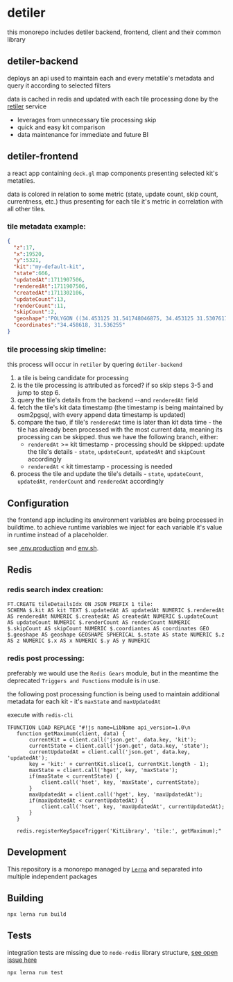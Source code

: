 # detiler

this monorepo includes detiler backend, frontend, client and their common library

## detiler-backend
deploys an api used to maintain each and every metatile's metadata and query it according to selected filters

data is cached in redis and updated with each tile processing done by the [retiler](https://github.com/MapColonies/retiler) service

- leverages from unnecessary tile processing skip
- quick and easy kit comparison
- data maintenance for immediate and future BI

## detiler-frontend
a react app containing `deck.gl` map components presenting selected kit's metatiles.

data is colored in relation to some metric (state, update count, skip count, currentness, etc.) thus presenting for each tile it's metric in correlation with all other tiles.

### tile metadata example:
```json
{
  "z":17,
  "x":19520,
  "y":5321,
  "kit":"my-default-kit",
  "state":666,
  "updatedAt":1711907506,
  "renderedAt":1711907506,
  "createdAt":1711302106,
  "updateCount":13,
  "renderCount":11,
  "skipCount":2,
  "geoshape":"POLYGON ((34.453125 31.541748046875, 34.453125 31.53076171875, 34.464111328125 31.53076171875, 34.464111328125 31.541748046875, 34.453125 31.541748046875))",
  "coordinates":"34.458618, 31.536255"
}
```

### tile processing skip timeline:
this process will occur in `retiler` by quering `detiler-backend`

1. a tile is being candidate for processing
2. is the tile processing is attributed as forced? if so skip steps 3-5 and jump to step 6.
3. query the tile's details from the backend --and `renderedAt` field
4. fetch the tile's kit data timestamp (the timestamp is being maintained by osm2pgsql, with every append data timestamp is updated)
5. compare the two, if tile's `renderedAt` time is later than kit data time - the tile has already been processed with the most current data, meaning its processing can be skipped. thus we have the following branch, either:
    - `renderedAt` >= kit timestamp - processing should be skipped: update the tile's details - `state`, `updateCount`, `updatedAt` and `skipCount` accordingly
    - `renderedAt` < kit timestamp - processing is needed
6. process the tile and update the tile's details - `state`, `updateCount`, `updatedAt`, `renderCount` and `renderedAt` accordingly

## Configuration
the frontend app including its environment variables are being processed in buildtime.
to achieve runtime variables we inject for each variable it's value in runtime instead of a placeholder.

see [.env.production](/packages/frontend/config/.env.production) and [env.sh](/packages/frontend/env.sh).

## Redis
### redis search index creation:
```
FT.CREATE tileDetailsIdx ON JSON PREFIX 1 tile:
SCHEMA $.kit AS kit TEXT $.updatedAt AS updatedAt NUMERIC $.renderedAt AS renderedAt NUMERIC $.createdAt AS createdAt NUMERIC $.updateCount AS updateCount NUMERIC $.renderCount AS renderCount NUMERIC $.skipCount AS skipCount NUMERIC $.coordiantes AS coordinates GEO $.geoshape AS geoshape GEOSHAPE SPHERICAL $.state AS state NUMERIC $.z AS z NUMERIC $.x AS x NUMERIC $.y AS y NUMERIC
```

### redis post processing:
preferably we would use the `Redis Gears` module, but in the meantime the deprecated `Triggers and Functions` module is in use.

the following post processing function is being used to maintain additional metadata for each kit - it's `maxState` and `maxUpdatedAt`

execute with `redis-cli`
```
TFUNCTION LOAD REPLACE "#!js name=LibName api_version=1.0\n
   function getMaximum(client, data) {
       currentKit = client.call('json.get', data.key, 'kit');
       currentState = client.call('json.get', data.key, 'state');
       currentUpdatedAt = client.call('json.get', data.key, 'updatedAt');
       key = 'kit:' + currentKit.slice(1, currentKit.length - 1);
       maxState = client.call('hget', key, 'maxState');
       if(maxState < currentState) {
           client.call('hset', key, 'maxState', currentState);
       }
       maxUpdatedAt = client.call('hget', key, 'maxUpdatedAt');
       if(maxUpdatedAt < currentUpdatedAt) {
           client.call('hset', key, 'maxUpdatedAt', currentUpdatedAt);
       }
   }

   redis.registerKeySpaceTrigger('KitLibrary', 'tile:', getMaximum);"
```

## Development
This repository is a monorepo managed by [`Lerna`](https://lerna.js.org/) and separated into multiple independent packages

## Building
```
npx lerna run build
```

## Tests
integration tests are missing due to `node-redis` library structure, [see open issue here](https://github.com/redis/node-redis/issues/2546)
```
npx lerna run test
```
